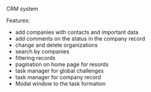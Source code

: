 CRM system

Features:
- add companies with contacts and important data
- add comments on the status in the company record
- change and delete organizations
- search by companies
- filtering records
- pagination on home page for resords
- task manager for global challenges
- task manager for company record
- Modal window to the task formation

